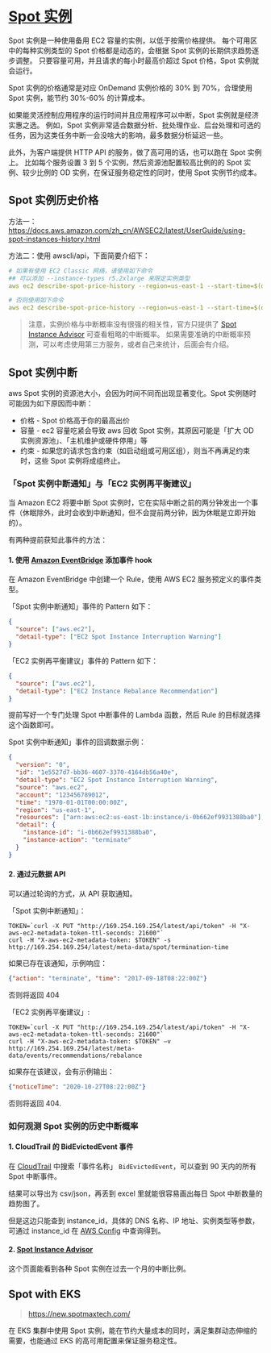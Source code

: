 # [Spot 实例](https://console.aws.amazon.com/ec2spot)

Spot 实例是一种使用备用 EC2 容量的实例，以低于按需价格提供。
每个可用区中的每种实例类型的 Spot 价格都是动态的，会根据 Spot 实例的长期供求趋势逐步调整。
只要容量可用，并且请求的每小时最高价超过 Spot 价格，Spot 实例就会运行。

Spot 实例的价格通常是对应 OnDemand 实例价格的 30% 到 70%，合理使用 Spot 实例，能节约 30%-60% 的计算成本。

如果能灵活控制应用程序的运行时间并且应用程序可以中断，Spot 实例就是经济实惠之选。
例如，Spot 实例非常适合数据分析、批处理作业、后台处理和可选的任务，因为这类任务中断一会没啥大的影响，最多数据分析延迟一些。

此外，为客户端提供 HTTP API 的服务，做了高可用的话，也可以跑在 Spot 实例上。
比如每个服务设置 3 到 5 个实例，然后资源池配置较高比例的的 Spot 实例、较少比例的 OD 实例，在保证服务稳定性的同时，使用 Spot 实例节约成本。

## Spot 实例历史价格

方法一：https://docs.aws.amazon.com/zh_cn/AWSEC2/latest/UserGuide/using-spot-instances-history.html

方法二：使用 awscli/api，下面简要介绍下：

```yaml
# 如果有使用 EC2 Classic 网络，请使用如下命令
## 可以添加 --instance-types r5.2xlarge 来限定实例类型
aws ec2 describe-spot-price-history --region=us-east-1 --start-time=$(date +%s) --product-descriptions="Linux/UNIX (Amazon VPC)"  > spot-price-now.yaml

# 否则使用如下命令
aws ec2 describe-spot-price-history --region=us-east-1 --start-time=$(date +%s) --product-descriptions="Linux/UNIX" > spot-price-now.yaml
```

>注意，实例价格与中断概率没有很强的相关性，官方只提供了 [Spot Instance Advisor](http://aws.amazon.com/ec2/spot/instance-advisor/) 可查看粗略的中断概率。
如果需要准确的中断概率预测，可以考虑使用第三方服务，或者自己来统计，后面会有介绍。

## Spot 实例中断

aws Spot 实例的资源池大小，会因为时间不同而出现显著变化。Spot 实例随时可能因为如下原因而中断：

- 价格 - Spot 价格高于你的最高出价
- 容量 - ec2 容量吃紧会导致 aws 回收 Spot 实例，其原因可能是「扩大 OD 实例资源池」、「主机维护或硬件停用」等
- 约束 - 如果您的请求包含约束（如启动组或可用区组），则当不再满足约束时，这些 Spot 实例将成组终止。


### 「Spot 实例中断通知」与「EC2 实例再平衡建议」

当 Amazon EC2 将要中断 Spot 实例时，它在实际中断之前的两分钟发出一个事件（休眠除外，此时会收到中断通知，但不会提前两分钟，因为休眠是立即开始的）。

有两种提前获知此事件的方法：

#### 1. 使用 [Amazon EventBridge](https://console.aws.amazon.com/events/home) 添加事件 hook

在 Amazon EventBridge 中创建一个 Rule，使用 AWS EC2 服务预定义的事件类型。

「Spot 实例中断通知」事件的 Pattern 如下：

```json
{
  "source": ["aws.ec2"],
  "detail-type": ["EC2 Spot Instance Interruption Warning"]
}
```

「EC2 实例再平衡建议」事件的 Pattern 如下：

```json
{
  "source": ["aws.ec2"],
  "detail-type": ["EC2 Instance Rebalance Recommendation"]
}
```

提前写好一个专门处理 Spot 中断事件的 Lambda 函数，然后 Rule 的目标就选择这个函数即可。

Spot 实例中断通知」事件的回调数据示例：

```json
{
  "version": "0",
  "id": "1e5527d7-bb36-4607-3370-4164db56a40e",
  "detail-type": "EC2 Spot Instance Interruption Warning",
  "source": "aws.ec2",
  "account": "123456789012",
  "time": "1970-01-01T00:00:00Z",
  "region": "us-east-1",
  "resources": ["arn:aws:ec2:us-east-1b:instance/i-0b662ef9931388ba0"],
  "detail": {
    "instance-id": "i-0b662ef9931388ba0",
    "instance-action": "terminate"
  }
}
```

#### 2. 通过元数据 API

可以通过轮询的方式，从 API 获取通知。

「Spot 实例中断通知」：

```
TOKEN=`curl -X PUT "http://169.254.169.254/latest/api/token" -H "X-aws-ec2-metadata-token-ttl-seconds: 21600"`
curl -H "X-aws-ec2-metadata-token: $TOKEN" -s http://169.254.169.254/latest/meta-data/spot/termination-time 
```

如果已存在该通知，示例响应：

```json
{"action": "terminate", "time": "2017-09-18T08:22:00Z"}
```

否则将返回 404


「EC2 实例再平衡建议」:

```
TOKEN=`curl -X PUT "http://169.254.169.254/latest/api/token" -H "X-aws-ec2-metadata-token-ttl-seconds: 21600"`
curl -H "X-aws-ec2-metadata-token: $TOKEN" –v http://169.254.169.254/latest/meta-data/events/recommendations/rebalance
```

如果存在该建议，会有示例输出：

```json
{"noticeTime": "2020-10-27T08:22:00Z"}
```

否则将返回 404.

###  如何观测 Spot 实例的历史中断概率

#### 1. CloudTrail 的 BidEvictedEvent 事件

在 [CloudTrail](https://console.aws.amazon.com/cloudtrail/home) 中搜索「事件名称」 `BidEvictedEvent`，可以查到 90 天内的所有 Spot 中断事件。

结果可以导出为 csv/json，再丢到 excel 里就能很容易画出每日 Spot 中断数量的趋势图了。

但是这边只能查到 instance_id，具体的 DNS 名称、IP 地址、实例类型等参数，可通过 instance_id 在 [AWS Config](https://console.aws.amazon.com/config/home) 中查询得到。


#### 2. [Spot Instance Advisor](http://aws.amazon.com/ec2/spot/instance-advisor/)

这个页面能看到各种 Spot 实例在过去一个月的中断比例。

## Spot with EKS

>https://new.spotmaxtech.com/

在 EKS 集群中使用 Spot 实例，能在节约大量成本的同时，满足集群动态伸缩的需要，也能通过 EKS 的高可用配置来保证服务稳定性。






